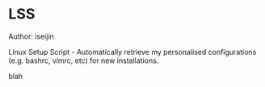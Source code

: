 LSS
===

Author: iseijin

Linux Setup Script - Automatically retrieve my personalised configurations (e.g. bashrc, vimrc, etc) for new installations.

blah
